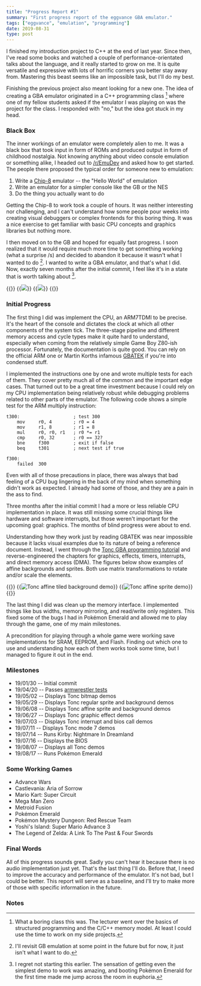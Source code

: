 ```yaml
---
title: "Progress Report #1"
summary: "First progress report of the eggvance GBA emulator."
tags: ["eggvance", "emulation", "programming"]
date: 2019-08-31
type: post
---
```

I finished my introduction project to C++ at the end of last year. Since then, I've read some books and watched a couple of performance-orientated talks about the language, and it really started to grow on me. It is quite versatile and expressive with lots of horrific corners you better stay away from. Mastering this beast seems like an impossible task, but I'll do my best.

Finishing the previous project also meant looking for a new one. The idea of creating a GBA emulator originated in a C++ programming class [^1] where one of my fellow students asked if the emulator I was playing on was the project for the class. I responded with "no," but the idea got stuck in my head.

### Black Box
The inner workings of an emulator were completely alien to me. It was a black box that took input in form of ROMs and produced output in form of childhood nostalgia. Not knowing anything about video console emulation or something alike, I headed out to [/r/EmuDev](https://www.reddit.com/r/EmuDev/) and asked how to get started. The people there proposed the typical order for someone new to emulation:

1. Write a [Chip-8](https://en.wikipedia.org/wiki/CHIP-8) emulator -- the "Hello World" of emulation
2. Write an emulator for a simpler console like the GB or the NES
3. Do the thing you actually want to do

Getting the Chip-8 to work took a couple of hours. It was neither interesting nor challenging, and I can't understand how some people pour weeks into creating visual debuggers or complex frontends for this boring thing. It was a nice exercise to get familiar with basic CPU concepts and graphics libraries but nothing more.

I then moved on to the GB and hoped for equally fast progress. I soon realized that it would require much more time to get something working (what a surprise /s) and decided to abandon it because it wasn't what I wanted to do [^2]. I wanted to write a GBA emulator, and that's what I did. Now, exactly seven months after the initial commit, I feel like it's in a state that is worth talking about [^3].

{{<flex>}}
  {{<image src="eggvance/emerald-title-screen.png" caption="Pokémon Emerald title screen">}}
  {{<image src="eggvance/yoshi-title-screen.png" caption="Yoshi's Island title screen">}}
{{</flex>}}

### Initial Progress
The first thing I did was implement the CPU, an ARM7TDMI to be precise. It's the heart of the console and dictates the clock at which all other components of the system tick. The three-stage pipeline and different memory access and cycle types make it quite hard to understand, especially when coming from the relatively simple Game Boy Z80-ish processor. Fortunately, the documentation is quite good. You can rely on the official ARM one or Martin Korths infamous [GBATEK](https://problemkaputt.de/gbatek.htm) if you're into condensed stuff.

I implemented the instructions one by one and wrote multiple tests for each of them. They cover pretty much all of the common and the important edge cases. That turned out to be a great time investment because I could rely on my CPU implementation being relatively robust while debugging problems related to other parts of the emulator. The following code shows a simple test for the ARM multiply instruction:

```armv4t
t300:                    ; test 300
    mov     r0, 4        ; r0 = 4
    mov     r1, 8        ; r1 = 8
    mul     r0, r0, r1   ; r0 *= r1
    cmp     r0, 32       ; r0 == 32?
    bne     f300         ; exit if false
    beq     t301         ; next test if true

f300:
    failed  300
```

Even with all of those precautions in place, there was always that bad feeling of a CPU bug lingering in the back of my mind when something didn't work as expected. I already had some of those, and they are a pain in the ass to find.

Three months after the initial commit I had a more or less reliable CPU implementation in place. It was still missing some crucial things like hardware and software interrupts, but those weren't important for the upcoming goal: graphics. The months of blind progress were about to end.

Understanding how they work just by reading GBATEK was near impossible because it lacks visual examples due to its nature of being a reference document. Instead, I went through the [Tonc GBA programming tutorial](https://www.coranac.com/tonc/text/) and reverse-engineered the chapters for graphics, effects, timers, interrupts, and direct memory access (DMA). The figures below show examples of affine backgrounds and sprites. Both use matrix transformations to rotate and/or scale the elements.

{{<flex>}}
  {{<image src="eggvance/tonc-sbb-aff.png" caption="Tonc affine tiled background [demo](https://www.coranac.com/tonc/text/affbg.htm)" alt="Tonc affine tiled background demo">}}
  {{<image src="eggvance/tonc-obj-aff.png" caption="Tonc affine sprite [demo](https://www.coranac.com/tonc/text/affobj.htm)" alt="Tonc affine sprite demo">}}
{{</flex>}}

The last thing I did was clean up the memory interface. I implemented things like bus widths, memory mirroring, and read/write only registers. This fixed some of the bugs I had in Pokémon Emerald and allowed me to play through the game, one of my main milestones.

A precondition for playing through a whole game were working save implementations for SRAM, EEPROM, and Flash. Finding out which one to use and understanding how each of them works took some time, but I managed to figure it out in the end.

### Milestones
- 19/01/30 -- Initial commit
- 19/04/20 -- Passes [armwrestler tests](https://github.com/Emu-Docs/Emu-Docs/tree/master/Game%20Boy%20Advance/test_roms/arm_wrestler)
- 19/05/02 -- Displays Tonc bitmap demos
- 19/05/29 -- Displays Tonc regular sprite and background demos
- 19/06/08 -- Displays Tonc affine sprite and background demos
- 19/06/27 -- Displays Tonc graphic effect demos
- 19/07/03 -- Displays Tonc interrupt and bios call demos
- 19/07/11 -- Displays Tonc mode 7 demos
- 19/07/14 -- Runs Kirby: Nightmare In Dreamland
- 19/07/16 -- Displays the BIOS
- 19/08/07 -- Displays all Tonc demos
- 19/08/17 -- Runs Pokémon Emerald

### Some Working Games
- Advance Wars
- Castlevania: Aria of Sorrow
- Mario Kart: Super Circuit
- Mega Man Zero
- Metroid Fusion
- Pokémon Emerald
- Pokémon Mystery Dungeon: Red Rescue Team
- Yoshi's Island: Super Mario Advance 3
- The Legend of Zelda: A Link To The Past & Four Swords

### Final Words
All of this progress sounds great. Sadly you can't hear it because there is no audio implementation just yet. That's the last thing I'll do. Before that, I need to improve the accuracy and performance of the emulator. It's not bad, but I could be better. This report will serve as a baseline, and I'll try to make more of those with specific information in the future.

### Notes
[^1]: What a boring class this was. The lecturer went over the basics of structured programming and the C/C++ memory model. At least I could use the time to work on my side projects.
[^2]: I'll revisit GB emulation at some point in the future but for now, it just isn't what I want to do.
[^3]: I regret not starting this earlier. The sensation of getting even the simplest demo to work was amazing, and booting Pokémon Emerald for the first time made me jump across the room in euphoria.
